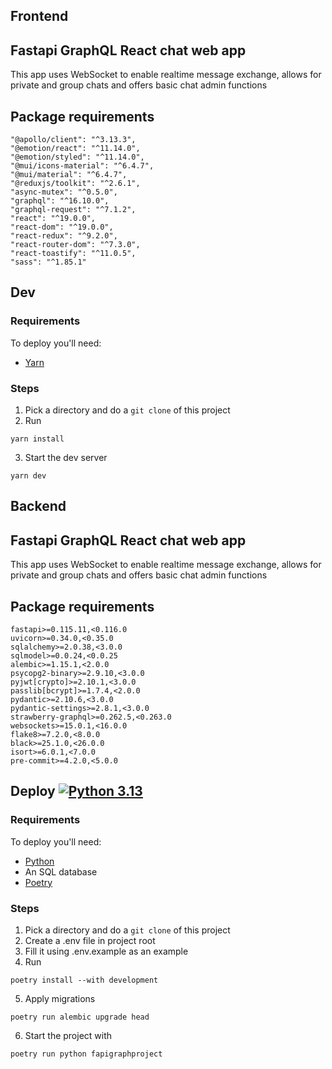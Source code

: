 ## Frontend

## Fastapi GraphQL React chat web app
This app uses WebSocket to enable realtime message exchange, allows for private and group chats and offers basic chat admin functions

## Package requirements
```
"@apollo/client": "^3.13.3",
"@emotion/react": "^11.14.0",
"@emotion/styled": "^11.14.0",
"@mui/icons-material": "^6.4.7",
"@mui/material": "^6.4.7",
"@reduxjs/toolkit": "^2.6.1",
"async-mutex": "^0.5.0",
"graphql": "^16.10.0",
"graphql-request": "^7.1.2",
"react": "^19.0.0",
"react-dom": "^19.0.0",
"react-redux": "^9.2.0",
"react-router-dom": "^7.3.0",
"react-toastify": "^11.0.5",
"sass": "^1.85.1"
```

## Dev
### Requirements
To deploy you'll need:
- [Yarn](https://yarnpkg.com/getting-started)

### Steps
1. Pick a directory and do a ```git clone``` of this project
2. Run 
```shell
yarn install
```
3. Start the dev server
```shell
yarn dev
```


## Backend

## Fastapi GraphQL React chat web app
This app uses WebSocket to enable realtime message exchange, allows for private and group chats and offers basic chat admin functions

## Package requirements
```
fastapi>=0.115.11,<0.116.0
uvicorn>=0.34.0,<0.35.0
sqlalchemy>=2.0.38,<3.0.0
sqlmodel>=0.0.24,<0.0.25
alembic>=1.15.1,<2.0.0
psycopg2-binary>=2.9.10,<3.0.0
pyjwt[crypto]>=2.10.1,<3.0.0
passlib[bcrypt]>=1.7.4,<2.0.0
pydantic>=2.10.6,<3.0.0
pydantic-settings>=2.8.1,<3.0.0
strawberry-graphql>=0.262.5,<0.263.0
websockets>=15.0.1,<16.0.0
flake8>=7.2.0,<8.0.0
black>=25.1.0,<26.0.0
isort>=6.0.1,<7.0.0
pre-commit>=4.2.0,<5.0.0
```

## Deploy [![Python 3.13](https://img.shields.io/badge/python-3.13-blue.svg)](https://www.python.org/downloads/release/python-3130/)
### Requirements
To deploy you'll need:
- [Python](https://www.python.org/downloads/release/python-3132/)
- An SQL database
- [Poetry](https://python-poetry.org/docs/)

### Steps
1. Pick a directory and do a ```git clone``` of this project
2. Create a .env file in project root
3. Fill it using .env.example as an example
4. Run 
```shell
poetry install --with development
```
5. Apply migrations 
```shell
poetry run alembic upgrade head
```
6. Start the project with
```shell
poetry run python fapigraphproject
```
